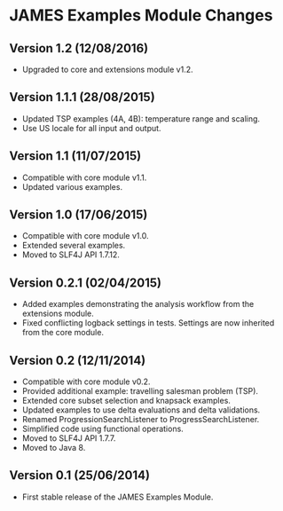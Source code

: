 JAMES Examples Module Changes
=============================

Version 1.2 (12/08/2016)
------------------------

 - Upgraded to core and extensions module v1.2.

Version 1.1.1 (28/08/2015)
--------------------------

 - Updated TSP examples (4A, 4B): temperature range and scaling.
 - Use US locale for all input and output.

Version 1.1 (11/07/2015)
------------------------

 - Compatible with core module v1.1.
 - Updated various examples.

Version 1.0 (17/06/2015)
------------------------

 - Compatible with core module v1.0.
 - Extended several examples.
 - Moved to SLF4J API 1.7.12.

Version 0.2.1 (02/04/2015)
--------------------------

 - Added examples demonstrating the analysis workflow from the extensions module.
 - Fixed conflicting logback settings in tests. Settings are now inherited from the core module.

Version 0.2 (12/11/2014)
------------------------

 - Compatible with core module v0.2.
 - Provided additional example: travelling salesman problem (TSP).
 - Extended core subset selection and knapsack examples.
 - Updated examples to use delta evaluations and delta validations.
 - Renamed ProgressionSearchListener to ProgressSearchListener.
 - Simplified code using functional operations.
 - Moved to SLF4J API 1.7.7.
 - Moved to Java 8.


Version 0.1 (25/06/2014)
------------------------

 - First stable release of the JAMES Examples Module.
